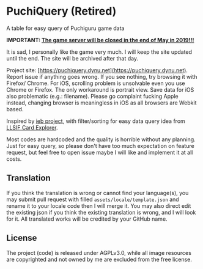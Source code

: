 # PuchiQuery (Retired)
A table for easy query of Puchiguru game data

**IMPORTANT: [The game server will be closed in the end of May in 2019!!!](https://lovelive-puchiguru.jp/campaign/5c89a6c6.html)**

It is sad, I personally like the game very much. I will keep the site updated 
until the end. The site will be archived after that day.


Project site: [https://puchiquery.dynu.net](https://puchiquery.dynu.net). Report 
issue if anything goes wrong. If you see nothing, try browsing it with Firefox/
Chrome. For iOS, scrolling problem is unsolvable even you use Chrome or Firefox. 
The only workaround is portrait view. Save data for iOS also problematic (e.g.: 
filename). Please go complaint fucking Apple instead, changing browser is 
meaningless in iOS as all browsers are Webkit based.

Inspired by [ieb project](https://puchiguru.loveliv.es/), with filter/sorting 
for easy data query idea from [LLSIF Card Explorer](https://card.llsif.moe/).

Most codes are hardcoded and the quality is horrible without any planning. Just 
for easy query, so please don't have too much expectation on feature request, 
but feel free to open issue maybe I will like and implement it at all costs.

## Translation
If you think the translation is wrong or cannot find your language(s), you may 
submit pull request with filled `assets/locale/template.json` and rename it to 
your locale code then I will merge it. You may also direct edit the existing json
 if you think the existing translation is wrong, and I will look for it. All 
 translated works will be credited by your GitHub name.
 
## License
The project (code) is released under AGPLv3.0, while all image resources are 
copyrighted and not owned by me are excluded from the free license. 
